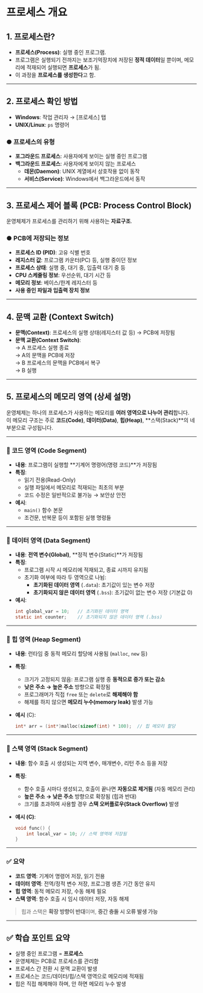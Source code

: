 # 프로세스 개요

## 1. 프로세스란?
- **프로세스(Process)**: 실행 중인 프로그램.
- 프로그램은 실행되기 전까지는 보조기억장치에 저장된 **정적 데이터**일 뿐이며,
  메모리에 적재되어 실행되면 **프로세스**가 됨.
- 이 과정을 **프로세스를 생성한다**고 함.

---

## 2. 프로세스 확인 방법
- **Windows**: 작업 관리자 → [프로세스] 탭
- **UNIX/Linux**: `ps` 명령어

### ● 프로세스의 유형
- **포그라운드 프로세스**: 사용자에게 보이는 실행 중인 프로그램
- **백그라운드 프로세스**: 사용자에게 보이지 않는 프로세스
  - **데몬(Daemon)**: UNIX 계열에서 상호작용 없이 동작
  - **서비스(Service)**: Windows에서 백그라운드에서 동작

---

## 3. 프로세스 제어 블록 (PCB: Process Control Block)

운영체제가 프로세스를 관리하기 위해 사용하는 **자료구조**.

### ● PCB에 저장되는 정보
- **프로세스 ID (PID)**: 고유 식별 번호
- **레지스터 값**: 프로그램 카운터(PC) 등, 실행 중이던 정보
- **프로세스 상태**: 실행 중, 대기 중, 입출력 대기 중 등
- **CPU 스케줄링 정보**: 우선순위, 대기 시간 등
- **메모리 정보**: 베이스/한계 레지스터 등
- **사용 중인 파일과 입출력 장치 정보**

---

## 4. 문맥 교환 (Context Switch)

- **문맥(Context)**: 프로세스의 실행 상태(레지스터 값 등) → PCB에 저장됨
- **문맥 교환(Context Switch)**:  
  → A 프로세스 실행 종료  
  → A의 문맥을 PCB에 저장  
  → B 프로세스의 문맥을 PCB에서 복구  
  → B 실행

---

## 5. 프로세스의 메모리 영역 (상세 설명)

운영체제는 하나의 프로세스가 사용하는 메모리를 **여러 영역으로 나누어 관리**합니다.  
이 메모리 구조는 주로 **코드(Code)**, **데이터(Data)**, **힙(Heap)**, **스택(Stack)**의 네 부분으로 구성됩니다.

---

### 🔸 코드 영역 (Code Segment)
- **내용**: 프로그램이 실행할 **기계어 명령어(명령 코드)**가 저장됨
- **특징**:
  - 읽기 전용(Read-Only)
  - 실행 파일에서 메모리로 적재되는 최초의 부분
  - 코드 수정은 일반적으로 불가능 → 보안상 안전
- **예시**:
  - `main()` 함수 본문
  - 조건문, 반복문 등이 포함된 실행 명령들

---

### 🔸 데이터 영역 (Data Segment)
- **내용**: **전역 변수(Global)**, **정적 변수(Static)**가 저장됨
- **특징**:
  - 프로그램 시작 시 메모리에 적재되고, 종료 시까지 유지됨
  - 초기화 여부에 따라 두 영역으로 나뉨:
    - **초기화된 데이터 영역** (`.data`): 초기값이 있는 변수 저장
    - **초기화되지 않은 데이터 영역** (`.bss`): 초기값이 없는 변수 저장 (기본값 0)
- **예시**:
  ```c
  int global_var = 10;   // 초기화된 데이터 영역
  static int counter;    // 초기화되지 않은 데이터 영역 (.bss)

---

### 🔸 힙 영역 (Heap Segment)

- **내용**: 런타임 중 동적 메모리 할당에 사용됨 (`malloc`, `new` 등)

- **특징**:
  - 크기가 고정되지 않음: 프로그램 실행 중 **동적으로 증가 또는 감소**
  - **낮은 주소 → 높은 주소** 방향으로 확장됨
  - 프로그래머가 직접 `free` 또는 `delete`로 **해제해야 함**
  - 해제를 하지 않으면 **메모리 누수(memory leak)** 발생 가능

- **예시** (C):
  ```c
  int* arr = (int*)malloc(sizeof(int) * 100);  // 힙 메모리 할당

---

### 🔸 스택 영역 (Stack Segment)

- **내용**: 함수 호출 시 생성되는 지역 변수, 매개변수, 리턴 주소 등을 저장

- **특징**:
  - 함수 호출 시마다 생성되고, 호출이 끝나면 **자동으로 제거됨** (자동 메모리 관리)
  - **높은 주소 → 낮은 주소** 방향으로 확장됨 (힙과 반대)
  - 크기를 초과하여 사용할 경우 **스택 오버플로우(Stack Overflow)** 발생

- **예시 (C)**:
  ```c
  void func() {
      int local_var = 10; // 스택 영역에 저장됨
  }

---

### ✅ 요약

- **코드 영역**: 기계어 명령어 저장, 읽기 전용  
- **데이터 영역**: 전역/정적 변수 저장, 프로그램 생존 기간 동안 유지  
- **힙 영역**: 동적 메모리 저장, 수동 해제 필요  
- **스택 영역**: 함수 호출 시 임시 데이터 저장, 자동 해제  

> 힙과 스택은 **확장 방향이 반대**이며, **중간 충돌 시 오류 발생 가능**

---

## ✅ 학습 포인트 요약
- 실행 중인 프로그램 = **프로세스**
- 운영체제는 PCB로 프로세스를 관리함
- 프로세스 간 전환 시 문맥 교환이 발생
- 프로세스는 코드/데이터/힙/스택 영역으로 메모리에 적재됨
- 힙은 직접 해제해야 하며, 안 하면 메모리 누수 발생

